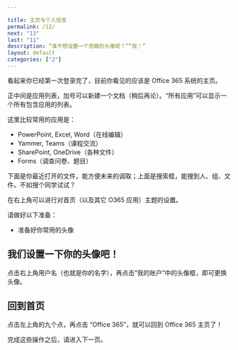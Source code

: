 ```yaml
---

title: 主页与个人信息
permalink: /12/
next: "13"
last: "11"
description: “谁不想设置一个亮眼的头像呢？”“我！”
layout: default
categories: ["2"]
---
```


看起来你已经第一次登录完了，目前你看见的应该是 Office 365 系统的主页。

正中间是应用列表，加号可以新建一个文档（稍后再论）。“所有应用”可以显示一个所有包含应用的列表。

这里比较常用的应用是：

- PowerPoint, Excel, Word（在线编辑）
- Yammer, Teams（课程交流）
- SharePoint, OneDrive（各种文件）
- Forms（调查问卷、题目）

下面是你最近打开的文件，能方便未来的调取；上面是搜索框，能搜到人、组、文件。不如搜个同学试试？

在右上角可以进行对首页（以及其它 O365 应用）主题的设置。

请做好以下准备：

- 准备好你常用的头像

## 我们设置一下你的头像吧！

点击右上角用户名（也就是你的名字），再点击“我的账户”中的头像框，即可更换头像。

## 回到首页

点击左上角的九个点，再点击 “Office 365”，就可以回到 Office 365 主页了！

完成这些操作之后，请进入下一页。
